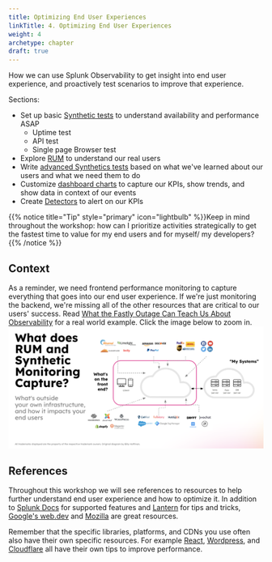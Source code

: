 ```yaml
---
title: Optimizing End User Experiences
linkTitle: 4. Optimizing End User Experiences
weight: 4
archetype: chapter
draft: true
---
```


How we can use Splunk Observability to get insight into end user experience, and proactively test scenarios to improve that experience.

Sections:

- Set up basic [Synthetic tests](./1-synthetics/_index.md) to understand availability and performance ASAP
   - Uptime test
   - API test
   - Single page Browser test
- Explore [RUM](./2-rum/_index.md) to understand our real users
- Write [advanced Synthetics tests](./3-advanced-synthetics/_index.md) based on what we've learned about our users and what we need them to do
- Customize [dashboard charts](./4-dashboards/_index.md) to capture our KPIs, show trends, and show data in context of our events
- Create [Detectors](./5-detectors/_index.md) to alert on our KPIs

{{% notice title="Tip" style="primary"  icon="lightbulb" %}}Keep in mind throughout the workshop: how can I prioritize activities strategically to get the fastest time to value for my end users and for myself/ my developers?{{% /notice %}}


## Context

As a reminder, we need frontend performance monitoring to capture everything that goes into our end user experience. If we're just monitoring the backend, we're missing all of the other resources that are critical to our users' success. Read [What the Fastly Outage Can Teach Us About Observability](https://www.splunk.com/en_us/blog/devops/what-the-fastly-outage-can-teach-us-about-observability.html) for a real world example. Click the image below to zoom in.
![What goes into the front end](./_img/frontend.png)

## References

Throughout this workshop we will see references to resources to help further understand end user experience and how to optimize it. In addition to [Splunk Docs](https://docs.splunk.com/observability/en/rum/intro-to-rum.html) for supported features and [Lantern](https://lantern.splunk.com/Observability/UCE/Optimized_experiences) for tips and tricks, [Google's web.dev](https://web.dev/) and [Mozilla](https://developer.mozilla.org/en-US/docs/Learn/Performance) are great resources. 

Remember that the specific libraries, platforms, and CDNs you use often also have their own specific resources. For example [React](https://react.dev/reference/react/useCallback#skipping-re-rendering-of-components), [Wordpress](https://wpengine.com/support/troubleshooting-high-time-first-byte-ttfb/), and [Cloudflare](https://community.cloudflare.com/t/improving-time-to-first-byte-ttfb-with-cloudflare/390367) all have their own tips to improve performance.


